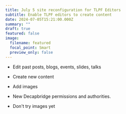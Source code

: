 ```yaml
---
title: July 5 site reconfiguration for TLPF Editors
subtitle: Enable TLPF editors to create content
date: 2024-07-05T15:21:00.000Z
summary: ""
draft: true
featured: false
image:
  filename: featured
  focal_point: Smart
  preview_only: false
---
```

- Edit past posts, blogs, events, slides, talks

- Create new content

- Add images

- New Decapbridge permissions and authorities.

- Don't try images yet
